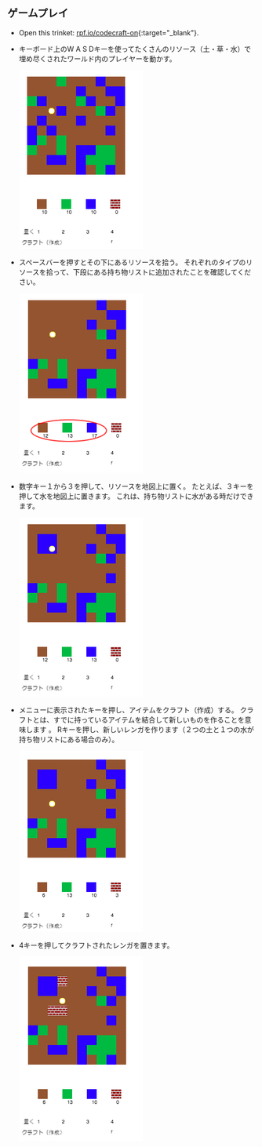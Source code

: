 ## ゲームプレイ

+ Open this trinket: [rpf.io/codecraft-on](http://rpf.io/codecraft-on){:target="_blank"}.

+ キーボード上のW A S Dキーを使ってたくさんのリソース（土・草・水）で埋め尽くされたワールド内のプレイヤーを動かす。
    
    ![スクリーンショット](images/craft-move.png)

+ スペースバーを押すとその下にあるリソースを拾う。 それぞれのタイプのリソースを拾って、下段にある持ち物リストに追加されたことを確認してください。
    
    ![スクリーンショット](images/craft-pickup.png)

+ 数字キー１から３を押して、リソースを地図上に置く。 たとえば、３キーを押して水を地図上に置きます。 これは、持ち物リストに水がある時だけできます。
    
    ![スクリーンショット](images/craft-place-water.png)

+ メニューに表示されたキーを押し、アイテムをクラフト（作成）する。 クラフトとは、すでに持っているアイテムを結合して新しいものを作ることを意味します 。 Rキーを押し、新しいレンガを作ります（２つの土と１つの水が持ち物リストにある場合のみ）。
    
    ![スクリーンショット](images/craft-craft-brick.png)

+ 4キーを押してクラフトされたレンガを置きます。
    
    ![スクリーンショット](images/craft-place-brick.png)